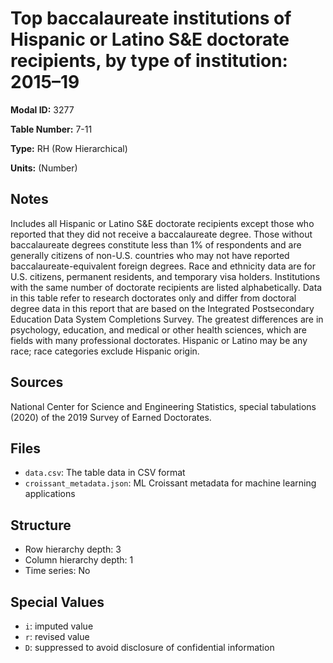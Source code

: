 # Top baccalaureate institutions of Hispanic or Latino S&E doctorate recipients, by type of institution: 2015&#8211;19

**Modal ID:** 3277

**Table Number:** 7-11

**Type:** RH (Row Hierarchical)

**Units:** (Number)

## Notes

Includes all Hispanic or Latino S&E doctorate recipients except those who reported that they did not receive a baccalaureate degree. Those without baccalaureate degrees constitute less than 1% of respondents and are generally citizens of non-U.S. countries who may not have reported baccalaureate-equivalent foreign degrees. Race and ethnicity data are for U.S. citizens, permanent residents, and temporary visa holders. Institutions with the same number of doctorate recipients are listed alphabetically. Data in this table refer to research doctorates only and differ from doctoral degree data in this report that are based on the Integrated Postsecondary Education Data System Completions Survey. The greatest differences are in psychology, education, and medical or other health sciences, which are fields with many professional doctorates. Hispanic or Latino may be any race; race categories exclude Hispanic origin.

## Sources

National Center for Science and Engineering Statistics, special tabulations (2020) of the 2019 Survey of Earned Doctorates.

## Files

- `data.csv`: The table data in CSV format
- `croissant_metadata.json`: ML Croissant metadata for machine learning applications

## Structure

- Row hierarchy depth: 3
- Column hierarchy depth: 1
- Time series: No

## Special Values

- `i`: imputed value
- `r`: revised value
- `D`: suppressed to avoid disclosure of confidential information
